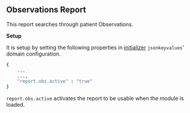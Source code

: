 ## Observations Report
This report searches through patient Observations.

**Setup**

It is setup by setting the following properties in [initializer](https://github.com/mekomsolutions/openmrs-module-initializer) `jsonkeyvalues`' domain configuration. 

```bash
{
    ...
    ...,
    "report.obs.active" : "true"
}
```
`report.obs.active` activates the report to be usable when the module is loaded.
